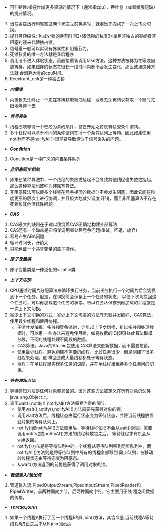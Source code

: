 - 可伸缩性:指在增加更多资源的情况下（通常指cpu），吞吐量（或者缓解短缺）的提升情况。
1. 当任务在运行和阻塞这两个状态之前转换时，就相当于完成了一次上下文切换。
2. 提升可伸缩性: 1>减少锁的持有时间2>降低锁的粒度3>采用非独占的锁或者非阻塞的锁来代替独占锁。
3. 信号量一般可以实现有界属性和阻塞行为。
5. 死锁恢复的唯一方法就是重启程序
6. 调用者不进入休眠状态，而直接重新调用take方法，这种方法被称为忙等或自旋等待，如果缓存的状态在很长一段时间内都不会发生变化，那么使用这种方法就
会消耗大量的cpu时间。
6. ReentrantLock是一种独占锁
- **_内置锁_** 
1. 内置锁无法终止一个正在等待获取锁的线程，或者无法再请求获取一个锁时无限地等待下去
- **_信号丢失_**
1. 线程必须等待一个已经为真的条件，但在开始之前没有检查条件谓词。
2. 多个线程可以基于不同的条件谓词在同一个条件队列上等待，因此如果使用notify而不是notifyAll时很容易导致类似于信号丢失的问题。
- **_Condition_** 
1. Condition是一种广义的内置条件队列
- **_非阻塞同步机制_**
1. 如果在某种算法中，一个线程的失败或挂起不会导致其他线程也失败或挂起，那么这种算法也被称为非阻塞算法。
2. 非阻塞算法可以使多个线程在竞争相同的数据时不会发生阻塞，因此它能在粒度更细的层次上进行协调，并且极大地减少调度
开销，而且非阻塞算法不存在死锁和其他活跃性问题。
- **_CAS_**
1. CAS最大的缺陷在于难以围绕着CAS正确地构建外部算法
2. CAS还有一个缺点是它将使调用者处理竞争问题(重试，回退，放弃)
3. 容易产生ABA问题
4. 循环时间长，开销大
5. 只能保证一个共享变量的原子操作。
- **_原子变量类_**
1. 原子变量类是一种泛化的volatile类
- **_上下文切换_**
1. CPU通过时间片分配算法来循环执行任务，当前任务执行一个时间片后会切换到下一个任务。但是，在切换前会保存上一个任务的状态，
以便下次切换回这个任务时，可以再加载这个任务的状态。所以任务从保存到再加载的过程就是一次上下文切换。
2. 减少上下文切换的方式：减少上下文切换的方法有无锁并发编程、CAS算法、使用最少线程和使用协程。
    - 无锁并发编程。多线程竞争锁时，会引起上下文切换，所以多线程处理数据时，可以用一
   些办法来避免使用锁，如将数据的ID按照Hash算法取模分段，不同的线程处理不同段的数据。
    - CAS算法。Java的Atomic包使用CAS算法来更新数据，而不需要加锁。
    - 使用最少线程。避免创建不需要的线程，比如任务很少，但是创建了很多线程来处理，这
  样会造成大量线程都处于等待状态。
    - 协程：在单线程里实现多任务的调度，并在单线程里维持多个任务间的切换。
- **_等待通知方法_**
1. 等待通知方法是任何对象都具备的。因为这些方法被定义在所有对象的父类java.lang.Object上。
2. 调用wait(),notify(),notifyAll()方法需要注意的细节:
    - 使用wait(),notify(),notifyAll()方法需要先获得对象的锁。
    - 调用wait方法后，线程状态由运行状态变为等待状态，并将当前线程放置到对象的等待队列上。
    - notify()或notifyAll()方法调用后，等待线程依旧不会从wait()返回，需要调用notify()或notifyAll()方法的线程释放锁之后，
    等待线程才有机会从wait返回。
    - notify()方法是将等待队列中的一个线程从等待队列移到同步队列中，而notifyAll()方法则是将等待队列中所有的线程全部移到
    同步队列，被移动的线程状态由等待态变为阻塞态。
    - 从wait()方法返回的前提是获得了调用对象的锁。
- **_管道输入/输出流_**
1. 管道输入流:PipedOutputStream,PipedInputStream,PipedReader和PipedWriter，前两种面向字节，后两种面向字符。它主要用于线
程之间数据的传输。
- **_Thread.join()_**
1. 如果一个线程A执行了另一个线程B的B.join()方法，其含义是:当前线程A等待线程B终止之后才从B.join()返回。

